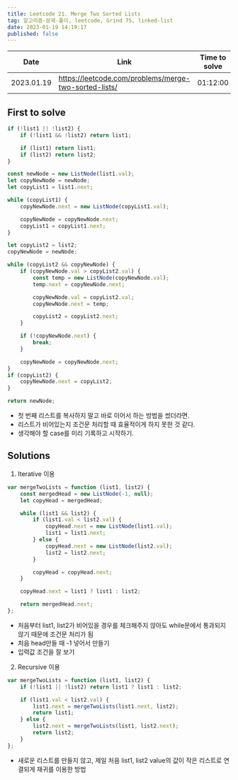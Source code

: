 ```yaml
---
title: Leetcode 21. Merge Two Sorted Lists
tag: 알고리즘-문제-풀이, leetcode, Grind 75, linked-list
date: 2023-01-19 14:19:17
published: false
---
```


<div class="table-wrapper">

| Date       | Link                                                  | Time to solve | Submissions       |
| ---------- | ----------------------------------------------------- | ------------- | ----------------- |
| 2023.01.19 | https://leetcode.com/problems/merge-two-sorted-lists/ | 01:12:00      | 2 fail 1 Accepted |

</div>

## First to solve

```js
if (!list1 || !list2) {
	if (!list1 && !list2) return list1;

	if (list1) return list1;
	if (list2) return list2;
}

const newNode = new ListNode(list1.val);
let copyNewNode = newNode;
let copyList1 = list1.next;

while (copyList1) {
	copyNewNode.next = new ListNode(copyList1.val);

	copyNewNode = copyNewNode.next;
	copyList1 = copyList1.next;
}

let copyList2 = list2;
copyNewNode = newNode;

while (copyList2 && copyNewNode) {
	if (copyNewNode.val > copyList2.val) {
		const temp = new ListNode(copyNewNode.val);
		temp.next = copyNewNode.next;

		copyNewNode.val = copyList2.val;
		copyNewNode.next = temp;

		copyList2 = copyList2.next;
	}

	if (!copyNewNode.next) {
		break;
	}

	copyNewNode = copyNewNode.next;
}
if (copyList2) {
	copyNewNode.next = copyList2;
}

return newNode;
```

- 첫 번째 리스트를 복사하지 말고 바로 이어서 하는 방법을 썼더라면.
- 리스트가 비어있는지 조건문 처리할 때 효율적이게 하지 못한 것 같다.
- 생각해야 할 case를 미리 기록하고 시작하기.

## Solutions

1. Iterative 이용

```js
var mergeTwoLists = function (list1, list2) {
	const mergedHead = new ListNode(-1, null);
	let copyHead = mergedHead;

	while (list1 && list2) {
		if (list1.val < list2.val) {
			copyHead.next = new ListNode(list1.val);
			list1 = list1.next;
		} else {
			copyHead.next = new ListNode(list2.val);
			list2 = list2.next;
		}

		copyHead = copyHead.next;
	}

	copyHead.next = list1 ? list1 : list2;

	return mergedHead.next;
};
```

- 처음부터 list1, list2가 비어있을 경우를 체크해주지 않아도 while문에서 통과되지 않기 때문에 조건문 처리가 됨
- 처음 head만들 때 -1 넣어서 만들기
- 입력값 조건을 잘 보기

2. Recursive 이용

```js
var mergeTwoLists = function (list1, list2) {
	if (!list1 || !list2) return list1 ? list1 : list2;

	if (list1.val < list2.val) {
		list1.next = mergeTwoLists(list1.next, list2);
		return list1;
	} else {
		list2.next = mergeTwoLists(list1, list2.next);
		return list2;
	}
};
```

- 새로운 리스트를 만들지 않고, 제일 처음 list1, list2 value의 값이 작은 리스트로 연결되게 재귀를 이용한 방법
